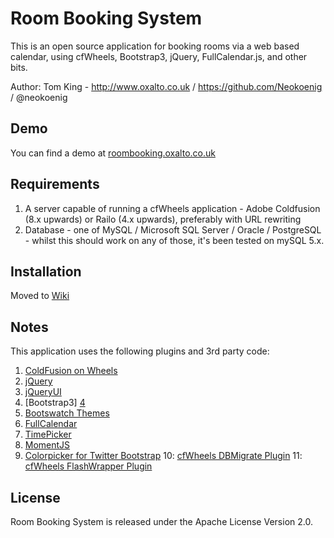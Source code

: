 # Room Booking System

This is an open source application for booking rooms via a web based calendar, using cfWheels, Bootstrap3, jQuery, FullCalendar.js, and other bits.

Author: Tom King - http://www.oxalto.co.uk / https://github.com/Neokoenig / @neokoenig

## Demo

You can find a demo at [roombooking.oxalto.co.uk][12]

## Requirements

 1. A server capable of running a cfWheels application -  Adobe Coldfusion (8.x upwards) or Railo (4.x upwards), preferably with URL rewriting
 2. Database - one of MySQL / Microsoft SQL Server / Oracle / PostgreSQL - whilst this should work on any of those, it's been tested on mySQL 5.x.

## Installation

Moved to [Wiki][13]

## Notes
 
 This application uses the following plugins and 3rd party code:

 1. [ColdFusion on Wheels][1]
 2. [jQuery][2]
 3. [jQueryUI][3]
 4. [Bootstrap3] [4]
 5. [Bootswatch Themes][5]
 6. [FullCalendar][6]
 7. [TimePicker][7]
 8. [MomentJS][8]
 9. [Colorpicker for Twitter Bootstrap][9]
 10: [cfWheels DBMigrate Plugin][10] 
 11: [cfWheels FlashWrapper Plugin][11] 

[1]: http://cfwheels.org/
[2]: http://jquery.com/
[3]: http://jqueryui.com/
[4]: http://getbootstrap.com/
[5]: http://bootswatch.com/
[6]: http://arshaw.com/fullcalendar/
[7]: http://trentrichardson.com/examples/timepicker/
[8]: http://momentjs.com/
[9]: http://mjaalnir.github.io/bootstrap-colorpicker/
[10]: http://cfwheels.org/plugins/listing/28
[11]: https://github.com/gregstallings/cfwheels-flash-wrapper
[12]: http://roombooking.oxalto.co.uk
[13]: https://github.com/neokoenig/RoomBooking/wiki/_pages

## License

Room Booking System is released under the Apache License Version 2.0.


 
